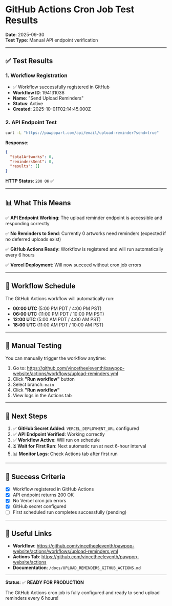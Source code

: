 # GitHub Actions Cron Job Test Results

**Date**: 2025-09-30  
**Test Type**: Manual API endpoint verification

---

## ✅ Test Results

### **1. Workflow Registration**
- ✅ Workflow successfully registered in GitHub
- **Workflow ID**: 194131038
- **Name**: "Send Upload Reminders"
- **Status**: Active
- **Created**: 2025-10-01T02:14:45.000Z

### **2. API Endpoint Test**
```bash
curl -L "https://pawpopart.com/api/email/upload-reminder?send=true"
```

**Response**:
```json
{
  "totalArtworks": 0,
  "remindersSent": 0,
  "results": []
}
```

**HTTP Status**: `200 OK` ✅

---

## 📊 What This Means

✅ **API Endpoint Working**: The upload reminder endpoint is accessible and responding correctly

✅ **No Reminders to Send**: Currently 0 artworks need reminders (expected if no deferred uploads exist)

✅ **GitHub Actions Ready**: Workflow is registered and will run automatically every 6 hours

✅ **Vercel Deployment**: Will now succeed without cron job errors

---

## 🔄 Workflow Schedule

The GitHub Actions workflow will automatically run:
- **00:00 UTC** (5:00 PM PDT / 4:00 PM PST)
- **06:00 UTC** (11:00 PM PDT / 10:00 PM PST)
- **12:00 UTC** (5:00 AM PDT / 4:00 AM PST)
- **18:00 UTC** (11:00 AM PDT / 10:00 AM PST)

---

## 🧪 Manual Testing

You can manually trigger the workflow anytime:

1. Go to: https://github.com/vincetheeleventh/pawpop-website/actions/workflows/upload-reminders.yml
2. Click **"Run workflow"** button
3. Select branch: `main`
4. Click **"Run workflow"**
5. View logs in the Actions tab

---

## 📝 Next Steps

1. ✅ **GitHub Secret Added**: `VERCEL_DEPLOYMENT_URL` configured
2. ✅ **API Endpoint Verified**: Working correctly
3. ✅ **Workflow Active**: Will run on schedule
4. ⏳ **Wait for First Run**: Next automatic run at next 6-hour interval
5. 📊 **Monitor Logs**: Check Actions tab after first run

---

## 🎯 Success Criteria

- [x] Workflow registered in GitHub Actions
- [x] API endpoint returns 200 OK
- [x] No Vercel cron job errors
- [x] GitHub secret configured
- [ ] First scheduled run completes successfully (pending)

---

## 🔗 Useful Links

- **Workflow**: https://github.com/vincetheeleventh/pawpop-website/actions/workflows/upload-reminders.yml
- **Actions Tab**: https://github.com/vincetheeleventh/pawpop-website/actions
- **Documentation**: `/docs/UPLOAD_REMINDERS_GITHUB_ACTIONS.md`

---

**Status**: ✅ **READY FOR PRODUCTION**

The GitHub Actions cron job is fully configured and ready to send upload reminders every 6 hours!
